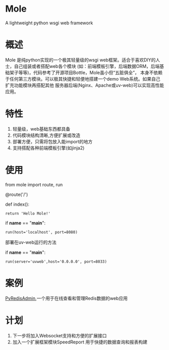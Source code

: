 Mole
====

A lightweight python wsgi web framework

概述
=====
Mole 是纯python实现的一个极其轻量级的wsgi web框架。适合于喜欢DIY的人士，自己组装或者搭配web各个模块
(如：前端模板引擎，后端数据ORM，后端基础架子等等)，代码参考了开源项目Bottle，Mole虽小但“五脏俱全”，
本身不依赖于任何第三方模块。可以极其快捷和轻便地搭建一个demo Web系统。如果自己扩充功能模块再搭配其他
服务器后端(Nginx、Apache或uv-web)可以实现高性能应用。

特性
======
1. 轻量级，web基础东西都具备
2. 代码模块结构清晰,方便扩展或改造
3. 部署方便，只需将包放入能import的地方
4. 支持搭配各种前端模板引擎(如jinja2)

使用
======

from mole import route, run

@route('/')

def index():

    return 'Hello Mole!'


if __name__  == "__main__":

    run(host='localhost', port=8080)


部署在uv-web运行的方法

if __name__  == "__main__":

    run(server='uvweb',host='0.0.0.0', port=8033)

案例
======
[PyRedisAdmin](https://github.com/JoneXiong/PyRedisAdmin),一个用于在线查看和管理Redis数据的web应用

计划
======
1. 下一步将加入Websocket支持和方便的扩展接口
2. 加入一个扩展框架模块SpeedReport 用于快捷的数据查询和报表构建

